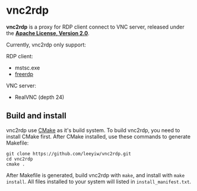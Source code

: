 # vnc2rdp

**vnc2rdp** is a proxy for RDP client connect to VNC server, released under the [**Apache License, Version 2.0**](http://www.apache.org/licenses/LICENSE-2.0).

Currently, vnc2rdp only support:

RDP client:

* mstsc.exe
* [freerdp](http://www.freerdp.com/)

VNC server:

* RealVNC (depth 24)

## Build and install

vnc2rdp use [CMake](http://www.cmake.org/) as it's build system. To build vnc2rdp, you need to install CMake first. After CMake installed, use these commands to generate Makefile:

```
git clone https://github.com/leeyiw/vnc2rdp.git
cd vnc2rdp
cmake .
```

After Makefile is generated, build vnc2rdp with `make`, and install with `make install`. All files installed to your system will listed in `install_manifest.txt`.
